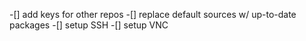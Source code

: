 -[] add keys for other repos
-[] replace default sources w/ up-to-date packages
-[] setup SSH
-[] setup VNC

